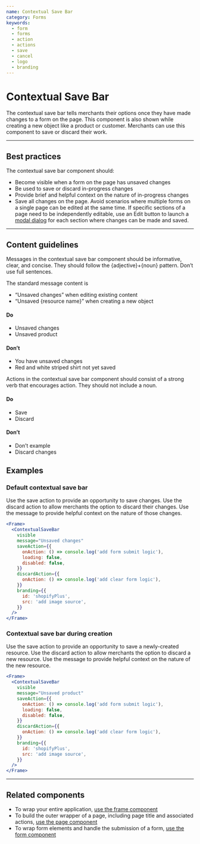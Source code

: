 ```yaml
---
name: Contextual Save Bar
category: Forms
keywords:
  - form
  - forms
  - action
  - actions
  - save
  - cancel
  - logo
  - branding
---
```


# Contextual Save Bar

The contextual save bar tells merchants their options once they have made changes to a form on the page. This component is also shown while creating a new object like a product or customer. Merchants can use this component to save or discard their work.

---

## Best practices

The contextual save bar component should:

- Become visible when a form on the page has unsaved changes
- Be used to save or discard in-progress changes
- Provide brief and helpful context on the nature of in-progress changes
- Save all changes on the page. Avoid scenarios where multiple forms on a single page can be edited at the same time. If specific sections of a page need to be independently editable, use an Edit button to launch a [modal dialog](/components/overlays/modal) for each section where changes can be made and saved.

---

## Content guidelines

Messages in the contextual save bar component should be informative, clear, and concise. They should follow the {adjective}+{noun} pattern. Don’t use full sentences.

The standard message content is

- “Unsaved changes” when editing existing content
- “Unsaved {resource name}” when creating a new object

<!-- usagelist -->

#### Do

- Unsaved changes
- Unsaved product

#### Don’t

- You have unsaved changes
- Red and white striped shirt not yet saved

<!-- end -->

Actions in the contextual save bar component should consist of a strong verb that encourages action. They should not include a noun.

<!-- usagelist -->

#### Do

- Save
- Discard

#### Don’t

- Don’t example
- Discard changes

<!-- end -->

## Examples

### Default contextual save bar

Use the save action to provide an opportunity to save changes. Use the discard action to allow merchants the option to discard their changes. Use the message to provide helpful context on the nature of those changes.

```jsx
<Frame>
  <ContextualSaveBar
    visible
    message="Unsaved changes"
    saveAction={{
      onAction: () => console.log('add form submit logic'),
      loading: false,
      disabled: false,
    }}
    discardAction={{
      onAction: () => console.log('add clear form logic'),
    }}
    branding={{
      id: 'shopifyPlus',
      src: 'add image source',
    }}
  />
</Frame>
```

### Contextual save bar during creation

Use the save action to provide an opportunity to save a newly-created resource. Use the discard action to allow merchants the option to discard a new resource. Use the message to provide helpful context on the nature of the new resource.

```jsx
<Frame>
  <ContextualSaveBar
    visible
    message="Unsaved product"
    saveAction={{
      onAction: () => console.log('add form submit logic'),
      loading: false,
      disabled: false,
    }}
    discardAction={{
      onAction: () => console.log('add clear form logic'),
    }}
    branding={{
      id: 'shopifyPlus',
      src: 'add image source',
    }}
  />
</Frame>
```

---

## Related components

- To wrap your entire application, [use the frame component](/components/structure//frame)
- To build the outer wrapper of a page, including page title and associated actions, [use the page component](/components/structure/page)
- To wrap form elements and handle the submission of a form, [use the form component](/components/forms/form)
